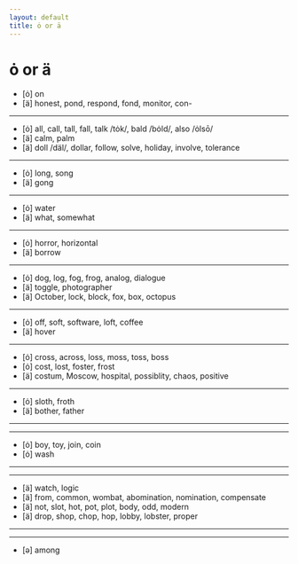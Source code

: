 ```yaml
---
layout: default
title: ȯ or ä
---
```


# ȯ or ä

* [ȯ] on
* [ä] honest, pond, respond, fond, monitor, con-

---

* [ȯ] all, call, tall, fall, talk /tȯk/, bald /bȯld/, also /ȯlsō/
* [ä] calm, palm
* [ä] doll /däl/, dollar, follow, solve, holiday, involve, tolerance

---

* [ȯ] long, song
* [ä] gong

---

* [ȯ] water
* [ä] what, somewhat

---

* [ȯ] horror, horizontal
* [ä] borrow

---

* [ȯ] dog, log, fog, frog, analog, dialogue
* [ä] toggle, photographer
* [ä] October, lock, block, fox, box, octopus

---

* [ȯ] off, soft, software, loft, coffee
* [ä] hover

---

* [ȯ] cross, across, loss, moss, toss, boss
* [ȯ] cost, lost, foster, frost
* [ä] costum, Moscow, hospital, possiblity, chaos, positive

---

* [ȯ] sloth, froth
* [ä] bother, father

---
---

* [ȯ] boy, toy, join, coin
* [ȯ] wash

---
---


* [ä] watch, logic
* [ä] from, common, wombat, abomination, nomination, compensate
* [ä] not, slot, hot, pot, plot, body, odd, modern
* [ä] drop, shop, chop, hop, lobby, lobster, proper

---
---

* [ə] among

